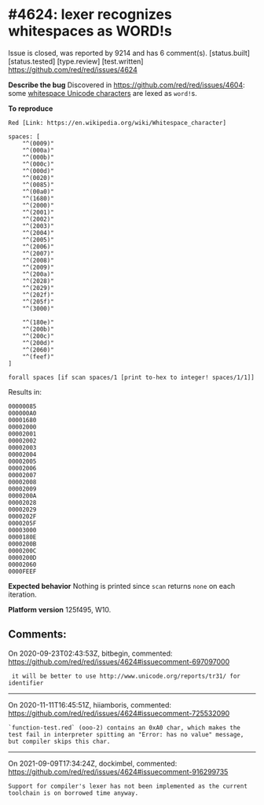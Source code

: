 
#4624: lexer recognizes whitespaces as WORD!s
================================================================================
Issue is closed, was reported by 9214 and has 6 comment(s).
[status.built] [status.tested] [type.review] [test.written]
<https://github.com/red/red/issues/4624>

**Describe the bug**
Discovered in https://github.com/red/red/issues/4604: some [whitespace Unicode characters](https://en.wikipedia.org/wiki/Whitespace_character) are lexed as `word!`s.

**To reproduce**
```red
Red [Link: https://en.wikipedia.org/wiki/Whitespace_character]

spaces: [
	"^(0009)"
	"^(000a)"
	"^(000b)"
	"^(000c)"
	"^(000d)"
	"^(0020)"
	"^(0085)"
	"^(00a0)"
	"^(1680)"
	"^(2000)"
	"^(2001)"
	"^(2002)"
	"^(2003)"
	"^(2004)"
	"^(2005)"
	"^(2006)"
	"^(2007)"
	"^(2008)"
	"^(2009)"
	"^(200a)"
	"^(2028)"
	"^(2029)"
	"^(202f)"
	"^(205f)"
	"^(3000)"
	
	"^(180e)"
	"^(200b)"
	"^(200c)"
	"^(200d)"
	"^(2060)"
	"^(feef)"
]

forall spaces [if scan spaces/1 [print to-hex to integer! spaces/1/1]]
```

Results in:
```
00000085
000000A0
00001680
00002000
00002001
00002002
00002003
00002004
00002005
00002006
00002007
00002008
00002009
0000200A
00002028
00002029
0000202F
0000205F
00003000
0000180E
0000200B
0000200C
0000200D
00002060
0000FEEF
```

**Expected behavior**
Nothing is printed since `scan` returns `none` on each iteration.

**Platform version**
125f495, W10.



Comments:
--------------------------------------------------------------------------------

On 2020-09-23T02:43:53Z, bitbegin, commented:
<https://github.com/red/red/issues/4624#issuecomment-697097000>

     it will be better to use http://www.unicode.org/reports/tr31/ for identifier

--------------------------------------------------------------------------------

On 2020-11-11T16:45:51Z, hiiamboris, commented:
<https://github.com/red/red/issues/4624#issuecomment-725532090>

    `function-test.red` (ooo-2) contains an 0xA0 char, which makes the test fail in interpreter spitting an "Error: has no value" message, but compiler skips this char.

--------------------------------------------------------------------------------

On 2021-09-09T17:34:24Z, dockimbel, commented:
<https://github.com/red/red/issues/4624#issuecomment-916299735>

    Support for compiler's lexer has not been implemented as the current toolchain is on borrowed time anyway.

